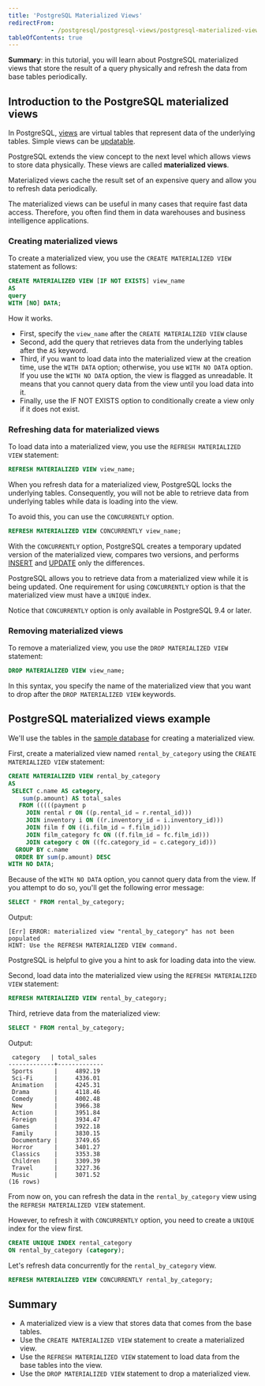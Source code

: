 ```yaml
---
title: 'PostgreSQL Materialized Views'
redirectFrom: 
            - /postgresql/postgresql-views/postgresql-materialized-views
tableOfContents: true
---
```


**Summary**: in this tutorial, you will learn about PostgreSQL materialized views that store the result of a query physically and refresh the data from base tables periodically.

## Introduction to the PostgreSQL materialized views

In PostgreSQL, [views](/postgresql/postgresql-views) are virtual tables that represent data of the underlying tables. Simple views can be [updatable](/postgresql/postgresql-views/postgresql-updatable-views).

PostgreSQL extends the view concept to the next level which allows views to store data physically. These views are called **materialized views**.

Materialized views cache the result set of an expensive query and allow you to refresh data periodically.

The materialized views can be useful in many cases that require fast data access. Therefore, you often find them in data warehouses and business intelligence applications.

### Creating materialized views

To create a materialized view, you use the `CREATE MATERIALIZED VIEW` statement as follows:

```sql
CREATE MATERIALIZED VIEW [IF NOT EXISTS] view_name
AS
query
WITH [NO] DATA;
```

How it works.

- First, specify the `view_name` after the `CREATE MATERIALIZED VIEW` clause
- Second, add the query that retrieves data from the underlying tables after the `AS` keyword.
- Third, if you want to load data into the materialized view at the creation time, use the `WITH DATA` option; otherwise, you use `WITH NO DATA` option. If you use the `WITH NO DATA` option, the view is flagged as unreadable. It means that you cannot query data from the view until you load data into it.
- Finally, use the IF NOT EXISTS option to conditionally create a view only if it does not exist.

### Refreshing data for materialized views

To load data into a materialized view, you use the `REFRESH MATERIALIZED VIEW` statement:

```sql
REFRESH MATERIALIZED VIEW view_name;
```

When you refresh data for a materialized view, PostgreSQL locks the underlying tables. Consequently, you will not be able to retrieve data from underlying tables while data is loading into the view.

To avoid this, you can use the `CONCURRENTLY` option.

```sql
REFRESH MATERIALIZED VIEW CONCURRENTLY view_name;
```

With the `CONCURRENTLY` option, PostgreSQL creates a temporary updated version of the materialized view, compares two versions, and performs [INSERT](/postgresql/postgresql-insert) and [UPDATE](/postgresql/postgresql-tutorial/postgresql-update) only the differences.

PostgreSQL allows you to retrieve data from a materialized view while it is being updated. One requirement for using `CONCURRENTLY` option is that the materialized view must have a `UNIQUE` index.

Notice that `CONCURRENTLY` option is only available in PostgreSQL 9.4 or later.

### Removing materialized views

To remove a materialized view, you use the `DROP MATERIALIZED VIEW` statement:

```sql
DROP MATERIALIZED VIEW view_name;
```

In this syntax, you specify the name of the materialized view that you want to drop after the `DROP MATERIALIZED VIEW` keywords.

## PostgreSQL materialized views example

We'll use the tables in the [sample database](/postgresql/postgresql-getting-started/postgresql-sample-database) for creating a materialized view.

First, create a materialized view named `rental_by_category` using the `CREATE MATERIALIZED VIEW` statement:

```sql
CREATE MATERIALIZED VIEW rental_by_category
AS
 SELECT c.name AS category,
    sum(p.amount) AS total_sales
   FROM (((((payment p
     JOIN rental r ON ((p.rental_id = r.rental_id)))
     JOIN inventory i ON ((r.inventory_id = i.inventory_id)))
     JOIN film f ON ((i.film_id = f.film_id)))
     JOIN film_category fc ON ((f.film_id = fc.film_id)))
     JOIN category c ON ((fc.category_id = c.category_id)))
  GROUP BY c.name
  ORDER BY sum(p.amount) DESC
WITH NO DATA;
```

Because of the `WITH NO DATA` option, you cannot query data from the view. If you attempt to do so, you'll get the following error message:

```sql
SELECT * FROM rental_by_category;
```

Output:

```
[Err] ERROR: materialized view "rental_by_category" has not been populated
HINT: Use the REFRESH MATERIALIZED VIEW command.
```

PostgreSQL is helpful to give you a hint to ask for loading data into the view.

Second, load data into the materialized view using the `REFRESH MATERIALIZED VIEW` statement:

```sql
REFRESH MATERIALIZED VIEW rental_by_category;
```

Third, retrieve data from the materialized view:

```sql
SELECT * FROM rental_by_category;
```

Output:

```
 category   | total_sales
-------------+-------------
 Sports      |     4892.19
 Sci-Fi      |     4336.01
 Animation   |     4245.31
 Drama       |     4118.46
 Comedy      |     4002.48
 New         |     3966.38
 Action      |     3951.84
 Foreign     |     3934.47
 Games       |     3922.18
 Family      |     3830.15
 Documentary |     3749.65
 Horror      |     3401.27
 Classics    |     3353.38
 Children    |     3309.39
 Travel      |     3227.36
 Music       |     3071.52
(16 rows)
```

From now on, you can refresh the data in the `rental_by_category` view using the `REFRESH MATERIALIZED VIEW` statement.

However, to refresh it with `CONCURRENTLY` option, you need to create a `UNIQUE` index for the view first.

```sql
CREATE UNIQUE INDEX rental_category
ON rental_by_category (category);
```

Let's refresh data concurrently for the `rental_by_category` view.

```sql
REFRESH MATERIALIZED VIEW CONCURRENTLY rental_by_category;
```

## Summary

- A materialized view is a view that stores data that comes from the base tables.
- Use the `CREATE MATERIALIZED VIEW` statement to create a materialized view.
- Use the `REFRESH MATERIALIZED VIEW` statement to load data from the base tables into the view.
- Use the `DROP MATERIALIZED VIEW` statement to drop a materialized view.
